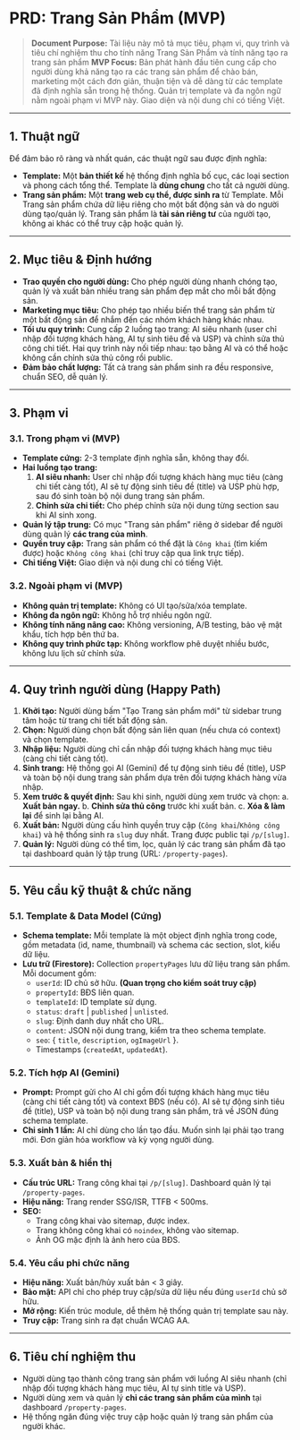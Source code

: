 # PRD: Trang Sản Phẩm (MVP)

> **Document Purpose:** Tài liệu này mô tả mục tiêu, phạm vi, quy trình và tiêu chí nghiệm thu cho tính năng Trang Sản Phẩm và tính năng tạo ra trang sản phẩm
> **MVP Focus:** Bản phát hành đầu tiên cung cấp cho người dùng khả năng tạo ra các trang sản phẩm để chào bán, marketing một cách đơn giản, thuận tiện và dễ dàng từ các template đã định nghĩa sẵn trong hệ thống. Quản trị template và đa ngôn ngữ nằm ngoài phạm vi MVP này. Giao diện và nội dung chỉ có tiếng Việt.

---

## 1. Thuật ngữ

Để đảm bảo rõ ràng và nhất quán, các thuật ngữ sau được định nghĩa:

-   **Template:** Một **bản thiết kế** hệ thống định nghĩa bố cục, các loại section và phong cách tổng thể. Template là **dùng chung** cho tất cả người dùng.
-   **Trang sản phẩm:** Một **trang web cụ thể, được sinh ra** từ Template. Mỗi Trang sản phẩm chứa dữ liệu riêng cho một bất động sản và do người dùng tạo/quản lý. Trang sản phẩm là **tài sản riêng tư** của người tạo, không ai khác có thể truy cập hoặc quản lý.

---

## 2. Mục tiêu & Định hướng

-   **Trao quyền cho người dùng:** Cho phép người dùng nhanh chóng tạo, quản lý và xuất bản nhiều trang sản phẩm đẹp mắt cho mỗi bất động sản.
-   **Marketing mục tiêu:** Cho phép tạo nhiều biến thể trang sản phẩm từ một bất động sản để nhắm đến các nhóm khách hàng khác nhau.
-   **Tối ưu quy trình:** Cung cấp 2 luồng tạo trang: AI siêu nhanh (user chỉ nhập đối tượng khách hàng, AI tự sinh tiêu đề và USP) và chỉnh sửa thủ công chi tiết. Hai quy trình này nối tiếp nhau: tạo bằng AI và có thể hoặc không cần chỉnh sửa thủ công rồi public.
-   **Đảm bảo chất lượng:** Tất cả trang sản phẩm sinh ra đều responsive, chuẩn SEO, dễ quản lý.

---

## 3. Phạm vi

### 3.1. Trong phạm vi (MVP)

-   **Template cứng:** 2-3 template định nghĩa sẵn, không thay đổi.
-   **Hai luồng tạo trang:**
    1.  **AI siêu nhanh:** User chỉ nhập đối tượng khách hàng mục tiêu (càng chi tiết càng tốt), AI sẽ tự động sinh tiêu đề (title) và USP phù hợp, sau đó sinh toàn bộ nội dung trang sản phẩm.
    2.  **Chỉnh sửa chi tiết:** Cho phép chỉnh sửa nội dung từng section sau khi AI sinh xong.
-   **Quản lý tập trung:** Có mục "Trang sản phẩm" riêng ở sidebar để người dùng quản lý **các trang của mình**.
-   **Quyền truy cập:** Trang sản phẩm có thể đặt là `Công khai` (tìm kiếm được) hoặc `Không công khai` (chỉ truy cập qua link trực tiếp).
-   **Chỉ tiếng Việt:** Giao diện và nội dung chỉ có tiếng Việt.

### 3.2. Ngoài phạm vi (MVP)

-   **Không quản trị template:** Không có UI tạo/sửa/xóa template.
-   **Không đa ngôn ngữ:** Không hỗ trợ nhiều ngôn ngữ.
-   **Không tính năng nâng cao:** Không versioning, A/B testing, bảo vệ mật khẩu, tích hợp bên thứ ba.
-   **Không quy trình phức tạp:** Không workflow phê duyệt nhiều bước, không lưu lịch sử chỉnh sửa.

---

## 4. Quy trình người dùng (Happy Path)

1.  **Khởi tạo:** Người dùng bấm "Tạo Trang sản phẩm mới" từ sidebar trung tâm hoặc từ trang chi tiết bất động sản.
2.  **Chọn:** Người dùng chọn bất động sản liên quan (nếu chưa có context) và chọn template.
3.  **Nhập liệu:** Người dùng chỉ cần nhập đối tượng khách hàng mục tiêu (càng chi tiết càng tốt).
4.  **Sinh trang:** Hệ thống gọi AI (Gemini) để tự động sinh tiêu đề (title), USP và toàn bộ nội dung trang sản phẩm dựa trên đối tượng khách hàng vừa nhập.
5.  **Xem trước & quyết định:** Sau khi sinh, người dùng xem trước và chọn:
    a.  **Xuất bản ngay.**
    b.  **Chỉnh sửa thủ công** trước khi xuất bản.
    c.  **Xóa & làm lại** để sinh lại bằng AI.
6.  **Xuất bản:** Người dùng cấu hình quyền truy cập (`Công khai`/`Không công khai`) và hệ thống sinh ra `slug` duy nhất. Trang được public tại `/p/[slug]`.
7.  **Quản lý:** Người dùng có thể tìm, lọc, quản lý các trang sản phẩm đã tạo tại dashboard quản lý tập trung (URL: `/property-pages`).

---

## 5. Yêu cầu kỹ thuật & chức năng

### 5.1. Template & Data Model (Cứng)

-   **Schema template:** Mỗi template là một object định nghĩa trong code, gồm metadata (id, name, thumbnail) và schema các section, slot, kiểu dữ liệu.
-   **Lưu trữ (Firestore):** Collection `propertyPages` lưu dữ liệu trang sản phẩm. Mỗi document gồm:
    -   `userId`: ID chủ sở hữu. **(Quan trọng cho kiểm soát truy cập)**
    -   `propertyId`: BĐS liên quan.
    -   `templateId`: ID template sử dụng.
    -   `status`: `draft` | `published` | `unlisted`.
    -   `slug`: Định danh duy nhất cho URL.
    -   `content`: JSON nội dung trang, kiểm tra theo schema template.
    -   `seo`: { `title`, `description`, `ogImageUrl` }.
    -   Timestamps (`createdAt`, `updatedAt`).

### 5.2. Tích hợp AI (Gemini)

-   **Prompt:** Prompt gửi cho AI chỉ gồm đối tượng khách hàng mục tiêu (càng chi tiết càng tốt) và context BĐS (nếu có). AI sẽ tự động sinh tiêu đề (title), USP và toàn bộ nội dung trang sản phẩm, trả về JSON đúng schema template.
-   **Chỉ sinh 1 lần:** AI chỉ dùng cho lần tạo đầu. Muốn sinh lại phải tạo trang mới. Đơn giản hóa workflow và kỳ vọng người dùng.

### 5.3. Xuất bản & hiển thị

-   **Cấu trúc URL:** Trang công khai tại `/p/[slug]`. Dashboard quản lý tại `/property-pages`.
-   **Hiệu năng:** Trang render SSG/ISR, TTFB < 500ms.
-   **SEO:**
    -   Trang công khai vào sitemap, được index.
    -   Trang không công khai có `noindex`, không vào sitemap.
    -   Ảnh OG mặc định là ảnh hero của BĐS.

### 5.4. Yêu cầu phi chức năng

-   **Hiệu năng:** Xuất bản/hủy xuất bản < 3 giây.
-   **Bảo mật:** API chỉ cho phép truy cập/sửa dữ liệu nếu đúng `userId` chủ sở hữu.
-   **Mở rộng:** Kiến trúc module, dễ thêm hệ thống quản trị template sau này.
-   **Truy cập:** Trang sinh ra đạt chuẩn WCAG AA.

---

## 6. Tiêu chí nghiệm thu

-   Người dùng tạo thành công trang sản phẩm với luồng AI siêu nhanh (chỉ nhập đối tượng khách hàng mục tiêu, AI tự sinh title và USP).
-   Người dùng xem và quản lý **chỉ các trang sản phẩm của mình** tại dashboard `/property-pages`.
-   Hệ thống ngăn đúng việc truy cập hoặc quản lý trang sản phẩm của người khác.


